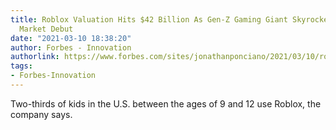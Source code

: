 ```yaml
---
title: Roblox Valuation Hits $42 Billion As Gen-Z Gaming Giant Skyrockets 50% In Public
  Market Debut
date: "2021-03-10 18:38:20"
author: Forbes - Innovation
authorlink: https://www.forbes.com/sites/jonathanponciano/2021/03/10/roblox-valuation-hits-42-billion-as-gen-z-gaming-giant-skyrockets-50-in-ipo/
tags:
- Forbes-Innovation
---
```

Two-thirds of kids in the U.S. between the ages of 9 and 12 use Roblox, the company says.